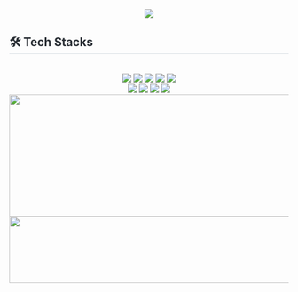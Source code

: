 <div align="center">
  <img src="https://capsule-render.vercel.app/api?type=waving&color=0:9e91c6,100:9e91c6&height=180&text=Yeyun's%20Github!&animation=fadeIn&fontColor=ffffff&fontSize=60" />
</div>

<div style="text-align: left;">
  <h2 style="border-bottom: 1px solid #d8dee4; color: #282d33;"> 🛠️ Tech Stacks </h2> 
  <br>
  <div align="center"> 
    <img src="https://img.shields.io/badge/C-A8B9CC?style=for-the-badge&logo=C&logoColor=white">
    <img src="https://img.shields.io/badge/CSS3-1572B6?style=for-the-badge&logo=CSS3&logoColor=white">
    <img src="https://img.shields.io/badge/HTML5-E34F26?style=for-the-badge&logo=HTML5&logoColor=white">
    <img src="https://img.shields.io/badge/JavaScript-F7DF1E?style=for-the-badge&logo=JavaScript&logoColor=black">
    <img src="https://img.shields.io/badge/MongoDB-47A248?style=for-the-badge&logo=MongoDB&logoColor=white">
    <br/>
    <img src="https://img.shields.io/badge/Node.js-339933?style=for-the-badge&logo=Node.js&logoColor=white">
    <img src="https://img.shields.io/badge/Java-007396?style=for-the-badge&logo=Java&logoColor=white">
    <img src="https://img.shields.io/badge/Express-000000?style=for-the-badge&logo=Express&logoColor=white">
    <img src="https://img.shields.io/badge/jQuery-0769AD?style=for-the-badge&logo=jQuery&logoColor=white">
  </div>
</div>

<a href="https://github.com/devxb/gitanimals">
  <img src="https://render.gitanimals.org/lines/yeyun0423?pet-id=1" width="1000" height="220"/>
</a>

<a href="https://www.gitanimals.org/en_US?utm_medium=image&utm_source=yeyun0423&utm_content=line">
  <img
    src="https://render.gitanimals.org/lines/yeyun0423?pet-id=667258726364760114"
    width="600"
    height="120"
  />
</a>
  



